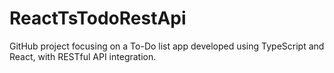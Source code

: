 # ReactTsTodoRestApi
GitHub project focusing on a To-Do list app developed using TypeScript and React, with RESTful API integration.
